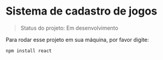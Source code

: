 # Sistema de cadastro de jogos

> Status do projeto: Em desenvolvimento

Para rodar esse projeto em sua máquina, por favor digite:

```
npm install react
```




